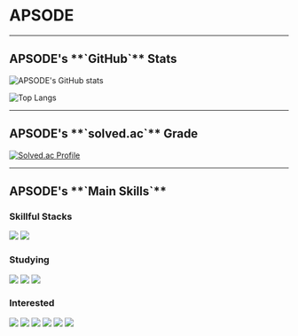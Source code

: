 APSODE
======

<hr>

<h2>APSODE's **`GitHub`** Stats</h2>

![APSODE's GitHub stats](https://github-readme-stats.vercel.app/api?username=APSODE&show_icons=true&theme=highcontrast)

![Top Langs](https://github-readme-stats.vercel.app/api/top-langs/?username=APSODE&layout=compact&theme=dark)

<hr>


<h2>APSODE's **`solved.ac`** Grade</h2>

[![Solved.ac Profile](http://mazassumnida.wtf/api/generate_badge?boj=apsode)](https://solved.ac/apsode)

<hr>

<h2>APSODE's **`Main Skills`**</h2>
<h3>Skillful Stacks</h3>
<img src="https://img.shields.io/badge/Python-3776AB?style=for-the-badge&logo=Python&logoColor=white"/>
<img src="https://img.shields.io/badge/Flask-FFFFFF?style=for-the-badge&logo=Flask&logoColor=black"/>

<h3>Studying</h3>
<img src="https://img.shields.io/badge/Django-092E20?style=for-the-badge&logo=Django&logoColor=white"/>
<img src="https://img.shields.io/badge/JavaScript-F7DF1E?style=for-the-badge&logo=javaScript&logoColor=black"/>
<img src="https://img.shields.io/badge/java-007396?style=for-the-badge&logo=java&logoColor=white"/>


<h3>Interested</h3>
<img src="https://img.shields.io/badge/Spring-6DB33F?style=for-the-badge&logo=Spring&logoColor=white"/>
<img src="https://img.shields.io/badge/React-61DAFB?style=for-the-badge&logo=React&logoColor=black"/>
<img src="https://img.shields.io/badge/Node.js-339933?style=for-the-badge&logo=Node.js&logoColor=white"/>
<img src="https://img.shields.io/badge/MongoDB-47A248?style=for-the-badge&logo=MongoDB&logoColor=white"/>
<img src="https://img.shields.io/badge/MySQL-4479A1?style=for-the-badge&logo=MySQL&logoColor=white"/>
<img src="https://img.shields.io/badge/SQLite-003B57?style=for-the-badge&logo=SQLite&logoColor=white"/>